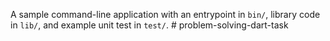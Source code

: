 A sample command-line application with an entrypoint in `bin/`, library code
in `lib/`, and example unit test in `test/`.
#   p r o b l e m - s o l v i n g - d a r t - t a s k  
 